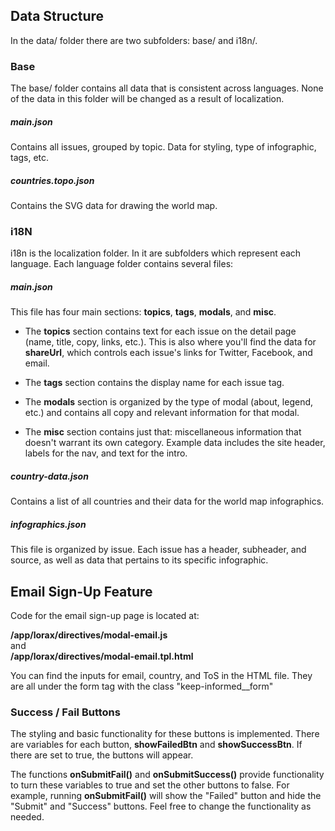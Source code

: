 ## Data Structure

In the data/ folder there are two subfolders: base/ and i18n/.

### Base

The base/ folder contains all data that is consistent across languages. None of the data in this folder will be changed as a result of localization.

##### main.json
Contains all issues, grouped by topic. Data for styling, type of infographic, tags, etc.

##### countries.topo.json
Contains the SVG data for drawing the world map.

### i18N

i18n is the localization folder. In it are subfolders which represent each language. Each language folder contains several files:

##### main.json
This file has four main sections: **topics**, **tags**, **modals**, and **misc**. <br>

* The **topics** section contains text for each issue on the detail page (name, title, copy, links, etc.). This is also where you'll find the data for **shareUrl**, which controls each issue's links for Twitter, Facebook, and email.

* The **tags** section contains the display name for each issue tag.

* The **modals** section is organized by the type of modal (about, legend, etc.) and contains all copy and relevant information for that modal.

* The **misc** section contains just that: miscellaneous information that doesn't warrant its own category. Example data includes the site header, labels for the nav, and text for the intro.

##### country-data.json

Contains a list of all countries and their data for the world map infographics.

##### infographics.json

This file is organized by issue. Each issue has a header, subheader, and source, as well as data that pertains to its specific infographic.

## Email Sign-Up Feature

Code for the email sign-up page is located at:

**/app/lorax/directives/modal-email.js**<br>
and <br>
**/app/lorax/directives/modal-email.tpl.html**<br/>

You can find the inputs for email, country, and ToS in the HTML file. They are all under the form tag with the class "keep-informed__form"

### Success / Fail Buttons
The styling and basic functionality for these buttons is implemented. There are variables for each button, **showFailedBtn** and **showSuccessBtn**. If there are set to true, the buttons will appear.<br>

The functions **onSubmitFail()** and **onSubmitSuccess()** provide functionality to turn these variables to true and set the other buttons to false. For example, running **onSubmitFail()** will show the "Failed" button and hide the "Submit" and "Success" buttons. Feel free to change the functionality as needed.
